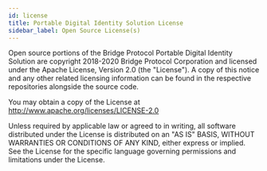```yaml
---
id: license
title: Portable Digital Identity Solution License
sidebar_label: Open Source License(s)
---
```


Open source portions of the Bridge Protocol Portable Digital 
Identity Solution are copyright 2018-2020 Bridge Protocol Corporation and licensed 
under the Apache License, Version 2.0 (the "License").
A copy of this notice and any other related licensing information can be found in 
the respective repositories alongside the source code.

You may obtain a copy of the License at http://www.apache.org/licenses/LICENSE-2.0

Unless required by applicable law or agreed to in writing, all software
distributed under the License is distributed on an "AS IS" BASIS,
WITHOUT WARRANTIES OR CONDITIONS OF ANY KIND, either express or implied.
See the License for the specific language governing permissions and
limitations under the License.

